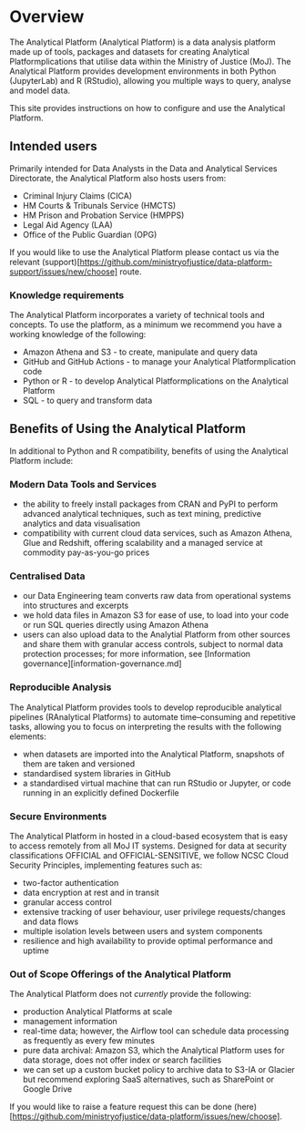 # Overview

The Analytical Platform (Analytical Platform) is a data analysis platform made up of tools, packages and datasets for creating Analytical Platformplications that utilise data within the Ministry of Justice (MoJ). The Analytical Platform provides development environments in both Python (JupyterLab) and R (RStudio), allowing you multiple ways to query, analyse and model data.

This site provides instructions on how to configure and use the Analytical Platform.

## Intended users

Primarily intended for Data Analysts in the Data and Analytical Services Directorate, the Analytical Platform also hosts users from:
- Criminal Injury Claims (CICA)
- HM Courts & Tribunals Service (HMCTS)
- HM Prison and Probation Service (HMPPS)
- Legal Aid Agency (LAA)
- Office of the Public Guardian (OPG)

If you would like to use the Analytical Platform please contact us via the relevant (support)[https://github.com/ministryofjustice/data-platform-support/issues/new/choose] route. 

### Knowledge requirements

The Analytical Platform incorporates a variety of technical tools and concepts. To use the platform, as a minimum we recommend you have a working knowledge of the following:

- Amazon Athena and S3 - to create, manipulate and query data
- GitHub and GitHub Actions - to manage your Analytical Platformplication code
- Python or R - to develop Analytical Platformplications on the Analytical Platform
- SQL - to query and transform data

## Benefits of Using the Analytical Platform 

In additional to Python and R compatibility, benefits of using the Analytical Platform include:

### Modern Data Tools and Services

- the ability to freely install packages from CRAN and PyPI to perform advanced analytical techniques, such as text mining, predictive analytics and data visualisation
- compatibility with current cloud data services, such as Amazon Athena, Glue and Redshift, offering scalability and a managed service at commodity pay-as-you-go prices

### Centralised Data

- our Data Engineering team converts raw data from operational systems into structures and excerpts
- we hold data files in Amazon S3 for ease of use, to load into your code or run SQL queries directly using Amazon Athena
- users can also upload data to the Analytial Platform from other sources and share them with granular access controls, subject to normal data protection processes; for more information, see [Information governance][information-governance.md]

### Reproducible Analysis

The Analytical Platform provides tools to develop reproducible analytical pipelines (RAnalytical Platforms) to automate time–consuming and repetitive tasks, allowing you to focus on interpreting the results with the following elements:
- when datasets are imported into the Analytical Platform, snapshots of them are taken and versioned
- standardised system libraries in GitHub
- a standardised virtual machine that can run RStudio or Jupyter, or code running in an explicitly defined Dockerfile

### Secure Environments

The Analytical Platform in hosted in a cloud-based ecosystem that is easy to access remotely from all MoJ IT systems. Designed for data at security classifications OFFICIAL and OFFICIAL-SENSITIVE, we follow NCSC Cloud Security Principles, implementing features such as:
- two-factor authentication
- data encryption at rest and in transit
- granular access control
- extensive tracking of user behaviour, user privilege requests/changes and data flows
- multiple isolation levels between users and system components
- resilience and high availability to provide optimal performance and uptime

### Out of Scope Offerings of the Analytical Platform 

The Analytical Platform does not _currently_ provide the following:
- production Analytical Platforms at scale
- management information
- real-time data; however, the Airflow tool can schedule data processing as frequently as every few minutes
- pure data archival: Amazon S3, which the Analytical Platform uses for data storage, does not offer index or search facilities
- we can set up a custom bucket policy to archive data to S3-IA or Glacier but recommend exploring SaaS alternatives, such as SharePoint or Google Drive

If you would like to raise a feature request this can be done (here)[https://github.com/ministryofjustice/data-platform/issues/new/choose].